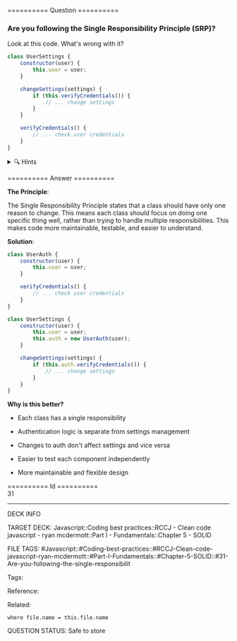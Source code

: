 ========== Question ==========  

### Are you following the Single Responsibility Principle (SRP)?

Look at this code. What's wrong with it?

```javascript
class UserSettings {
    constructor(user) {
        this.user = user;
    }

    changeSettings(settings) {
        if (this.verifyCredentials()) {
            // ... change settings
        }
    }

    verifyCredentials() {
        // ... check user credentials
    }
}
```

<details><summary>🔍 Hints</summary>

Think about:

-   How many different responsibilities does this class have?

-   What if authentication rules change?

-   What if settings logic changes?

-   Could these responsibilities be separated?

-   What's the "single reason to change" for this class?

</details>  

========== Answer ==========  

**The Principle**:

The Single Responsibility Principle states that a class should have only one reason to change. This means each class should focus on doing one specific thing well, rather than trying to handle multiple responsibilities. This makes code more maintainable, testable, and easier to understand.

**Solution**:

```javascript
class UserAuth {
    constructor(user) {
        this.user = user;
    }

    verifyCredentials() {
        // ... check user credentials
    }
}

class UserSettings {
    constructor(user) {
        this.user = user;
        this.auth = new UserAuth(user);
    }

    changeSettings(settings) {
        if (this.auth.verifyCredentials()) {
            // ... change settings
        }
    }
}
```

**Why is this better?**

-   Each class has a single responsibility

-   Authentication logic is separate from settings management

-   Changes to auth don't affect settings and vice versa

-   Easier to test each component independently

-   More maintainable and flexible design

========== Id ==========  
31

---

DECK INFO

TARGET DECK: Javascript::Coding best practices::RCCJ - Clean code javascript - ryan mcdermott::Part I - Fundamentals::Chapter 5 - SOLID

FILE TAGS: #Javascript::#Coding-best-practices::#RCCJ-Clean-code-javascript-ryan-mcdermott::#Part-I-Fundamentals::#Chapter-5-SOLID::#31-Are-you-following-the-single-responsibilit

Tags:

Reference:

Related:

```dataview
where file.name = this.file.name
```

QUESTION STATUS: Safe to store
